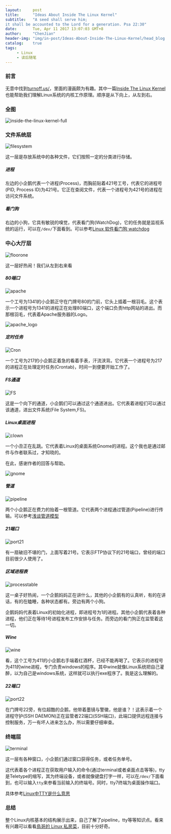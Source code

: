 ```yaml
---
layout:     post
title:      "Ideas About Inside The Linux Kernel"
subtitle:   "A seed shall serve him;
it shall be accounted to the Lord for a generation. Psa 22:30"
date:       Tue, Apr 11 2017 13:07:03 GMT+8
author:     "ChenJian"
header-img: "img/in-post/Ideas-About-Inside-The-Linux-Kernel/head_blog.jpg"
catalog:    true
tags:
     - Linux
     - 读后随笔
---
```


### 前言

无意中找到[turnoff.us/](https://turnoff.us/)，里面的漫画颇为有趣。其中一篇[Inside The Linux Kernel](https://turnoff.us/geek/inside-the-linux-kernel/)也能帮助我们理解Linux系统的内核工作原理。顺序是从下向上，从左到右。

### 全图

![inside-the-linux-kernel-full](https://turnoff.us/image/en/inside-the-linux-kernel-full.png)

### 文件系统层

![filesystem](/img/in-post/Ideas-About-Inside-The-Linux-Kernel/filesystem.png)

这一层是存放系统中的各种文件，它们按照一定的分类进行存储。


##### 进程

左边的小企鹅代表一个进程(Process)，而胸前贴着421号工号，代表它的进程号(PID, Process ID)为421号。它正在查阅文件，代表一个进程号为421号的进程在访问文件系统。

##### 看门狗

右边的小狗，它具有敏锐的嗅觉，代表看门狗(WatchDog)，它的任务就是监视系统的运行，可以在`/dev/`下面看到。可以参考[Linux 软件看门狗 watchdog](http://blog.csdn.net/liigo/article/details/9227205)

### 中心大厅层

![floorone](/img/in-post/Ideas-About-Inside-The-Linux-Kernel/floorone.png)

这一层好热闹！我们从左到右来看

##### 80端口

![apache](/img/in-post/Ideas-About-Inside-The-Linux-Kernel/apache.png)

一个工号为1341的小企鹅正守在门牌号80的门前，它头上插着一根羽毛。这个表示一个进程号为1341的进程正在处理80端口，这个端口负责http网站的进出。而那根羽毛，代表着Apache服务器的Logo。

![apache_logo](https://www.apache.org/img/asf_logo.png)

##### 定时任务

![Cron](/img/in-post/Ideas-About-Inside-The-Linux-Kernel/cron.png)

一个工号为217的小企鹅正着急的看着手表，汗流浃背。它代表一个进程号为217的进程正在处理定时任务(Crontab)，时间一到便要开始工作了。

##### FS通道

![FS](/img/in-post/Ideas-About-Inside-The-Linux-Kernel/fs.png)

这是一个向下的通道，小企鹅们可以通过这个通道进出。它代表着进程们可以通过该通道，进出文件系统(File System,FS)。

##### Linux桌面进程

![clown](/img/in-post/Ideas-About-Inside-The-Linux-Kernel/clown.png)

一个小丑正在乱跳。它代表着Linux的桌面系统Gnome的进程。这个我也是通过邮件与作者联系过，才知晓的。

在此，感谢作者的回答与帮助。

![gnome](/img/in-post/Ideas-About-Inside-The-Linux-Kernel/gnome.png)

##### 管道

![pipeline](/img/in-post/Ideas-About-Inside-The-Linux-Kernel/pipeline.png)

两个小企鹅正在费力的抬着一根管道。它代表两个进程通过管道(Pipeline)进行传输。可以参考[浅谈管道模型](http://blog.csdn.net/yanghua_kobe/article/details/7561016)

##### 21端口

![port21](/img/in-post/Ideas-About-Inside-The-Linux-Kernel/port21.png)

有一扇破旧不堪的门，上面写着21号。它表示FTP协议下的21号端口，曾经的端口目前很少人使用了。

##### 区域进程表

![processtable](/img/in-post/Ideas-About-Inside-The-Linux-Kernel/processtable.png)

这一桌子好热闹，一个企鹅妈妈正在讲什么，其他的小企鹅有的认真听，有的在讲话，有的在瞌睡，各种状态都有。旁边有两个小狗。

企鹅妈妈代表着Linux的初始化进程，即进程号为1的进程。其他小企鹅代表着各种进程，他们正在等待1号进程发布工作安排与任务。而旁边的看门狗正在监管着这一切。

##### Wine

![wine](/img/in-post/Ideas-About-Inside-The-Linux-Kernel/wine.png)

看，这个工号为411的小企鹅右手端着红酒杯，已经不能再喝了。它表示的进程号为411的wine进程，专门负责windows的程序。其中wine就像Linux系统把自己灌醉，以为自己是windows系统，这样就可以执行exe程序了。我是这么理解的。


##### 22端口

![port22](/img/in-post/Ideas-About-Inside-The-Linux-Kernel/port22.png)

在门牌号22旁，有位超酷的企鹅，他带着墨镜与警徽，他是谁？！这表示着一个进程守护(SSH DAEMON)正在监管者22端口(SSH端口)，此端口提供远程连接与控制服务，万一有坏人进来怎么办，所以需要仔细审查。

### 终端层

![terminal](/img/in-post/Ideas-About-Inside-The-Linux-Kernel/terminal.png)

这一层有各种窗口，小企鹅们通过窗口获得任务，或者任务单号。

这代表着各个进程正在获取用户输入的命令(通过terminal或者桌面点击等等)，tty是Teletype的缩写，其为终端设备，或者就像键盘打字一样，可以在`/dev/`下面看到，也可以输入`tty`来参看当前输入的终端号。同时，tty7终端为桌面操作端口。

具体参考[Linux中TTY是什么意思](http://blog.csdn.net/hello_kate/article/details/47065673)

### 总结

整个Linux内核基本的结构展示出来，自己了解了pipeline，tty等等知识点。看来有兴趣可以看看[鳥哥的 Linux 私房菜](http://linux.vbird.org/#)，目前十分好奇。






